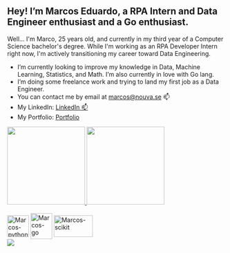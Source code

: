 ## Hey! I’m Marcos Eduardo, a RPA Intern and Data Engineer enthusiast and a Go enthusiast.

Well... I'm Marco, 25 years old, and currently in my third year of a Computer Science bachelor's degree. While I'm working as an RPA Developer Intern right now, I'm actively transitioning my career toward Data Engineering.

- I’m currently looking to improve my knowledge in Data, Machine Learning, Statistics, and Math. I’m also currently in love with Go lang.
- I’m doing some freelance work and trying to land my first job as a Data Engineer.
- You can contact me by email at marcos@nouva.se 📫
- My LinkedIn: <a href="https://www.linkedin.com/in/marcos-eduardo-121603236/" target="_blank">LinkedIn 📫</a>
- My Portfolio: <a href="https://marcoryota.vercel.app/" target="_blank">Portfolio</a>

<div>
  <a href="https://github.com/RyotaMarco" target="_blank">
    <img height="180em" src="https://github-readme-stats.vercel.app/api?username=RyotaMarco&show_icons=true&theme=dark&include_all_commits=true&count_private=true" />
    <img height="180em" src="https://github-readme-stats.vercel.app/api/top-langs/?username=RyotaMarco&layout=compact&langs_count=7&theme=dark" />
  </a>
</div>

<div style="display: inline_block">
  <br>
  <img align="center" alt="Marcos-python" height="50" width="50" src="https://upload.wikimedia.org/wikipedia/commons/thumb/0/0a/Python.svg/1200px-Python.svg.png" />
  <img align="center" alt="Marcos-go" height="60" width="50" src="https://seeklogo.com/images/G/go-logo-046185B647-seeklogo.com.png" />
  <img align="center" alt="Marcos-scikit" height="50" width="90" src="https://upload.wikimedia.org/wikipedia/commons/thumb/0/05/Scikit_learn_logo_small.svg/1200px-Scikit_learn_logo_small.svg.png" />
</div>

<div>
  <a href="https://www.linkedin.com/in/marcos-eduardo-121603236/" target="_blank">
    <img src="https://img.shields.io/badge/-LinkedIn-%230077B5?style=for-the-badge&logo=linkedin&logoColor=white" target="_blank">
  </a>
</div>
